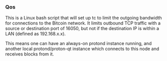 ### Qos ###

This is a Linux bash script that will set up tc to limit the outgoing bandwidth for connections to the Bitcoin network. It limits outbound TCP traffic with a source or destination port of 16050, but not if the destination IP is within a LAN (defined as 192.168.x.x).

This means one can have an always-on protond instance running, and another local protond/proton-qt instance which connects to this node and receives blocks from it.
